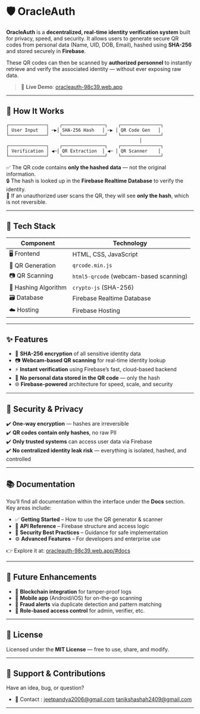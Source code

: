 # 🛡️ **OracleAuth**

**OracleAuth** is a **decentralized, real-time identity verification system** built for privacy, speed, and security. It allows users to generate secure QR codes from personal data (Name, UID, DOB, Email), hashed using **SHA-256** and stored securely in **Firebase**.

These QR codes can then be scanned by **authorized personnel** to instantly retrieve and verify the associated identity — without ever exposing raw data.

> 🔗 **Live Demo**: [oracleauth-98c39.web.app](https://oracleauth-98c39.web.app)

---

## 🧠 **How It Works**

```text
┌──────────────┐    ┌────────────────┐    ┌───────────────┐
│ User Input   │ ─▶│ SHA-256 Hash   │ ─▶ │ QR Code Gen   │
└──────────────┘    └────────────────┘    └───────────────┘
                                                  │
┌──────────────┐    ┌────────────────┐    ┌───────────────┐
│ Verification │ ◀─│ QR Extraction  │ ◀─ │ QR Scanner    │
└──────────────┘    └────────────────┘    └───────────────┘
```

✅ The QR code contains **only the hashed data** — not the original information.  
🔒 The hash is looked up in the **Firebase Realtime Database** to verify the identity.  
🚫 If an unauthorized user scans the QR, they will see **only the hash**, which is not reversible.

---

## 🔧 **Tech Stack**

| **Component**        | **Technology**                             |
|----------------------|---------------------------------------------|
| 🖥️ Frontend           | HTML, CSS, JavaScript                      |
| 🔐 QR Generation      | `qrcode.min.js`                            |
| 📷 QR Scanning        | `html5-qrcode` (webcam-based scanning)     |
| 🧮 Hashing Algorithm  | `crypto-js` (SHA-256)                      |
| 🗃️ Database           | Firebase Realtime Database                 |
| ☁️ Hosting            | Firebase Hosting                          |

---

## ✨ **Features**

- 🔐 **SHA-256 encryption** of all sensitive identity data  
- 📷 **Webcam-based QR scanning** for real-time identity lookup  
- ⚡ **Instant verification** using Firebase’s fast, cloud-based backend  
- 🧾 **No personal data stored in the QR code** — only the hash  
- 🌐 **Firebase-powered** architecture for speed, scale, and security  

---

## 🔐 **Security & Privacy**

✔️ **One-way encryption** — hashes are irreversible  
✔️ **QR codes contain only hashes**, no raw PII  
✔️ **Only trusted systems** can access user data via Firebase  
✔️ **No centralized identity leak risk** — everything is isolated, hashed, and controlled

---

## 📚 **Documentation**

You’ll find all documentation within the interface under the **Docs** section. Key areas include:

- ✅ **Getting Started** – How to use the QR generator & scanner  
- 🔌 **API Reference** – Firebase structure and access logic  
- 🔐 **Security Best Practices** – Guidance for safe implementation  
- ⚙️ **Advanced Features** – For developers and enterprise use  

👉 Explore it at: [oracleauth-98c39.web.app/#docs](https://oracleauth-98c39.web.app/#docs)

---

## 🚀 **Future Enhancements**

- 🔗 **Blockchain integration** for tamper-proof logs  
- 📱 **Mobile app** (Android/iOS) for on-the-go scanning  
- 🧠 **Fraud alerts** via duplicate detection and pattern matching  
- 🧩 **Role-based access control** for admin, verifier, etc.

---

## 📄 **License**

Licensed under the **MIT License** — free to use, share, and modify.

---

## 🙋 **Support & Contributions**

Have an idea, bug, or question?

- 📂 Contact :
    jeetpandya2006@gmail.com
    tanikshashah2409@gmail.com

---
